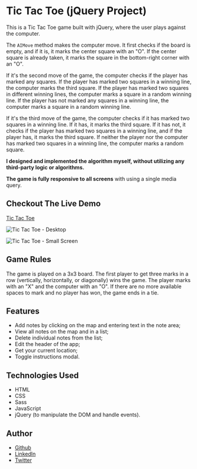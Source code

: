 # Tic Tac Toe (jQuery Project)

This is a Tic Tac Toe game built with jQuery, where the user plays against the computer.

The `AIMove` method makes the computer move. It first checks if the board is empty, and if it is, it marks the center square with an "O". If the center square is already taken, it marks the square in the bottom-right corner with an "O".

If it's the second move of the game, the computer checks if the player has marked any squares. If the player has marked two squares in a winning line, the computer marks the third square. If the player has marked two squares in different winning lines, the computer marks a square in a random winning line. If the player has not marked any squares in a winning line, the computer marks a square in a random winning line.

If it's the third move of the game, the computer checks if it has marked two squares in a winning line. If it has, it marks the third square. If it has not, it checks if the player has marked two squares in a winning line, and if the player has, it marks the third square. If neither the player nor the computer has marked two squares in a winning line, the computer marks a random square.

**I designed and implemented the algorithm myself, without utilizing any third-party logic or algorithms.**

**The game is fully responsive to all screens** with using a single media query.

## Checkout The Live Demo

[Tic Tac Toe]()

![Tic Tac Toe - Desktop]()

![Tic Tac Toe - Small Screen]()

## Game Rules

The game is played on a 3x3 board. The first player to get three marks in a row (vertically, horizontally, or diagonally) wins the game. The player marks with an "X" and the computer with an "O". If there are no more available spaces to mark and no player has won, the game ends in a tie.

## Features

- Add notes by clicking on the map and entering text in the note area;
- View all notes on the map and in a list;
- Delete individual notes from the list;
- Edit the header of the app;
- Get your current location;
- Toggle instructions modal.

## Technologies Used

- HTML
- CSS
- Sass
- JavaScript
- jQuery (to manipulate the DOM and handle events).

## Author

- [Github](https://github.com/Peac-h)
- [LinkedIn](https://www.linkedin.com/in/tamta-lomidze-b336b9266/)
- [Twitter](https://twitter.com/p6eac_h)
